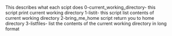 This  describes what each scipt does
0-current_working_directory- this script print current working directory 
1-listit- this script list contents of current working directory
2-bring_me_home script return you to home directory
3-listfiles- list the contents of the current working directory in long format  
